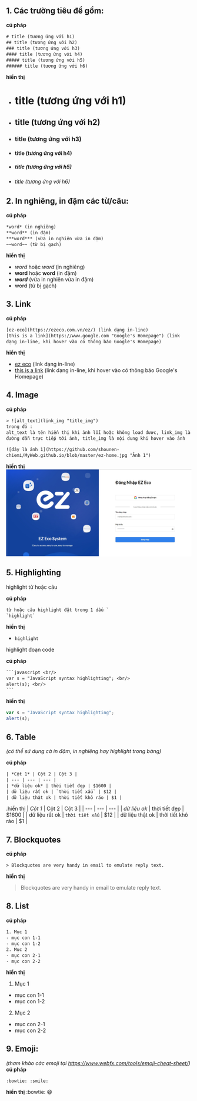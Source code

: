 ## 1. Các trường tiêu đề gồm:

**cú pháp**

```
# title (tương ứng với h1)
## title (tương ứng với h2)
### title (tương ứng với h3)
#### title (tương ứng với h4)
##### title (tương ứng với h5)
###### title (tương ứng với h6)
```
**hiển thị**

+ # title (tương ứng với h1)
+ ## title (tương ứng với h2)
+ ### title (tương ứng với h3)
+ #### title (tương ứng với h4)
+ ##### title (tương ứng với h5)
+ ###### title (tương ứng với h6)

## 2. In nghiêng, in đậm các từ/câu: 

**cú pháp**
```
*word* (in nghiêng)
**word** (in đậm)
***word*** (vừa in nghiên vừa in đậm)
~~word~~ (từ bị gạch)
```

**hiển thị**
+ *word* hoặc _word_ (in nghiêng)
+ **word** hoặc __word__ (in đậm)
+ ***word*** (vừa in nghiên vừa in đậm)
+ ~~word~~ (từ bị gạch)

## 3. Link

**cú pháp**
```
[ez-eco](https://ezeco.com.vn/ez/) (link dạng in-line)
[this is a link](https://www.google.com "Google's Homepage") (link dạng in-line, khi hover vào có thông báo Google's Homepage)
```

**hiển thị**
+ [ez eco](https://ezeco.com.vn/ez/) (link dạng in-line)
+ [this is a link](https://www.google.com "Google's Homepage") (link dạng in-line, khi hover vào có thông báo Google's Homepage)

## 4. Image

**cú pháp**
```
> ![alt_text](link_img "title_img") 
trong đó :
alt_text là tên hiển thị khi ảnh lỗi hoặc không load được, link_img là đường dẫn trực tiếp tới ảnh, title_img là nội dung khi hover vào ảnh
```

```
![đây là ảnh 1](https://github.com/shounen-chiemi/MyWeb.github.io/blob/master/ez-home.jpg "Ảnh 1") 
```


**hiển thị**
![đây là ảnh 1](https://github.com/shounen-chiemi/MyWeb.github.io/blob/master/ez-home.jpg "Ảnh 1") 

## 5. Highlighting

highlight từ hoặc câu

**cú pháp**
```
từ hoặc câu highlight đặt trong 1 dấu `
`highlight`
```

**hiển thị**
+ `highlight` 

highlight đoạn code

**cú pháp**

    ```javascript <br/>
    var s = "JavaScript syntax highlighting"; <br/>
    alert(s); <br/>
    ``` 


**hiển thị**
```javascript
var s = "JavaScript syntax highlighting";
alert(s);
``` 

## 6. Table
*(có thể sử dụng cả in đậm, in nghiêng hay highlight trong bảng)*

**cú pháp**
```
| *Cột 1* | Cột 2 | Cột 3 |
| --- | --- | --- |
| *dữ liệu ok* | thời tiết đẹp | $1600 |
| dữ liệu rất ok | `thời tiết xấu` | $12 |
| dữ liệu thật ok | thời tiết khô ráo | $1 |
```

.hiển thị
| *Cột 1* | Cột 2 | Cột 3 |
| --- | --- | --- |
| *dữ liệu ok* | thời tiết đẹp | $1600 |
| dữ liệu rất ok | `thời tiết xấu` | $12 |
| dữ liệu thật ok | thời tiết khô ráo | $1 |

## 7. Blockquotes

**cú pháp**
```
> Blockquotes are very handy in email to emulate reply text. 
```

**hiển thị**
> Blockquotes are very handy in email to emulate reply text.

## 8. List
**cú pháp**
```
1. Mục 1
- mục con 1-1
- mục con 1-2
2. Mục 2
- mục con 2-1
- mục con 2-2
```

**hiển thị**
1. Mục 1
- mục con 1-1
- mục con 1-2
2. Mục 2
- mục con 2-1
- mục con 2-2

## 9. Emoji: 
*(tham khảo các emoji tại https://www.webfx.com/tools/emoji-cheat-sheet/)*
**cú pháp**
```
:bowtie: :smile:
```

**hiển thị**
:bowtie: :smile:

